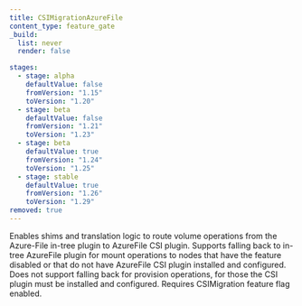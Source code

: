 ```yaml
---
title: CSIMigrationAzureFile
content_type: feature_gate
_build:
  list: never
  render: false

stages:
  - stage: alpha 
    defaultValue: false
    fromVersion: "1.15"
    toVersion: "1.20"
  - stage: beta
    defaultValue: false
    fromVersion: "1.21"  
    toVersion: "1.23" 
  - stage: beta
    defaultValue: true
    fromVersion: "1.24"  
    toVersion: "1.25" 
  - stage: stable
    defaultValue: true
    fromVersion: "1.26"  
    toVersion: "1.29" 
removed: true
---
```

Enables shims and translation logic to route volume
operations from the Azure-File in-tree plugin to AzureFile CSI plugin.
Supports falling back to in-tree AzureFile plugin for mount operations to
nodes that have the feature disabled or that do not have AzureFile CSI plugin
installed and configured. Does not support falling back for provision
operations, for those the CSI plugin must be installed and configured.
Requires CSIMigration feature flag enabled.
